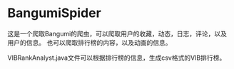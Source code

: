 # BangumiSpider
这是一个爬取Bangumi的爬虫，可以爬取用户的收藏，动态，日志，评论，以及用户的信息。
也可以爬取排行榜的内容，以及动画的信息。

VIBRankAnalyst.java文件可以根据排行榜的信息，生成csv格式的VIB排行榜。